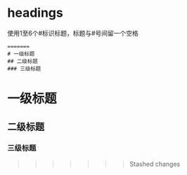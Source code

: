# headings
使用1至6个#标识标题，标题与#号间留一个空格
```
=======
# 一级标题
## 二级标题
### 三级标题

```

# 一级标题
## 二级标题
### 三级标题

>>>>>>> Stashed changes
